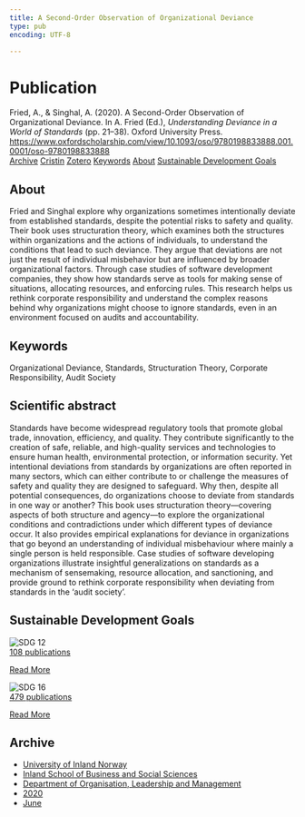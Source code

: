 ```yaml
---
title: A Second-Order Observation of Organizational Deviance
type: pub
encoding: UTF-8

---
```

<h1>Publication</h1>
<article id="csl-bib-container-GUI2ZQNL" class="csl-bib-container">
  <div class="csl-bib-body"> <div class="csl-entry">Fried, A., &#38; Singhal, A. (2020). A Second-Order Observation of Organizational Deviance. In A. Fried (Ed.), <i>Understanding Deviance in a World of Standards</i> (pp. 21–38). Oxford University Press. <a href="https://www.oxfordscholarship.com/view/10.1093/oso/9780198833888.001.0001/oso-9780198833888">https://www.oxfordscholarship.com/view/10.1093/oso/9780198833888.001.0001/oso-9780198833888</a></div> </div>
  <div class="csl-bib-buttons">
    <a href="#taxonomy-article-GUI2ZQNL" alt="archive" class="csl-bib-button">Archive</a>
    <a href="https://app.cristin.no/results/show.jsf?id=1813759" alt="Cristin" class="csl-bib-button">Cristin</a>
    <a href="http://zotero.org/groups/5881554/items/GUI2ZQNL" alt="Zotero" class="csl-bib-button">Zotero</a>
    <a href="#keywords-article-GUI2ZQNL" alt="keywords" class="csl-bib-button">Keywords</a>
    <a href="#about-article-GUI2ZQNL" alt="about_pub" class="csl-bib-button">About</a>
    <a href="#sdg-article-GUI2ZQNL" alt="sdg" class="csl-bib-button">Sustainable Development Goals</a>
  </div>
  <div id="csl-bib-meta-container-GUI2ZQNL"></div>
</article>
<div id="csl-bib-meta-GUI2ZQNL" class="csl-bib-meta">
  <article id="about-article-GUI2ZQNL" class="about_pub-article">
    <h1>About</h1>
    Fried and Singhal explore why organizations sometimes intentionally deviate from established standards, despite the potential risks to safety and quality. Their book uses structuration theory, which examines both the structures within organizations and the actions of individuals, to understand the conditions that lead to such deviance. They argue that deviations are not just the result of individual misbehavior but are influenced by broader organizational factors. Through case studies of software development companies, they show how standards serve as tools for making sense of situations, allocating resources, and enforcing rules. This research helps us rethink corporate responsibility and understand the complex reasons behind why organizations might choose to ignore standards, even in an environment focused on audits and accountability.
  </article>
  <article id="keywords-article-GUI2ZQNL" class="keywords-article">
    <h1>Keywords</h1>
    Organizational Deviance, Standards, Structuration Theory, Corporate Responsibility, Audit Society
  </article>
  <article id="abstract-article-GUI2ZQNL" class="abstract-article">
    <h1>Scientific abstract</h1>
    Standards have become widespread regulatory tools that promote global trade, innovation, efficiency, and quality. They contribute significantly to the creation of safe, reliable, and high-quality services and technologies to ensure human health, environmental protection, or information security. Yet intentional deviations from standards by organizations are often reported in many sectors, which can either contribute to or challenge the measures of safety and quality they are designed to safeguard. Why then, despite all potential consequences, do organizations choose to deviate from standards in one way or another? This book uses structuration theory—covering aspects of both structure and agency—to explore the organizational conditions and contradictions under which different types of deviance occur. It also provides empirical explanations for deviance in organizations that go beyond an understanding of individual misbehaviour where mainly a single person is held responsible. Case studies of software developing organizations illustrate insightful generalizations on standards as a mechanism of sensemaking, resource allocation, and sanctioning, and provide ground to rethink corporate responsibility when deviating from standards in the ‘audit society’.
  </article>
  <article id="sdg-article-GUI2ZQNL" class="sdg-article">
    <h1>Sustainable Development Goals</h1>
    <div class="sdg-container"><div id="sdg12" class="sdg">
        <img src="{{< params subfolder >}}images/sdg/sdg12_en.png" class="image" alt="SDG 12">
        <div class="sdg-overlay">
          <a href="{{< params subfolder >}}en/archive/?sdg=12#archive" class="sdg-publication-count"><span>108</span> publications</a>
          <p><a href="https://sdgs.un.org/goals/goal12" class="sdg-read-more">Read More</a></p>
        </div>
      </div> <div id="sdg16" class="sdg">
        <img src="{{< params subfolder >}}images/sdg/sdg16_en.png" class="image" alt="SDG 16">
        <div class="sdg-overlay">
          <a href="{{< params subfolder >}}en/archive/?sdg=16#archive" class="sdg-publication-count"><span>479</span> publications</a>
          <p><a href="https://sdgs.un.org/goals/goal16" class="sdg-read-more">Read More</a></p>
        </div>
      </div></div>
  </article>
  <article id="taxonomy-article-GUI2ZQNL" class="taxonomy-article">
    <h1>Archive</h1>
    <ul>
      <li><a href="{{< params subfolder >}}en/archive/?key=3DCRN523">University of Inland Norway</a></li>
      <li><a href="{{< params subfolder >}}en/archive/?key=DU8Q9LN9">Inland School of Business and Social Sciences</a></li>
      <li><a href="{{< params subfolder >}}en/archive/?key=4LUWR3ZM">Department of Organisation, Leadership and Management</a></li>
      <li><a href="{{< params subfolder >}}en/archive/?key=L4LD5JU9">2020</a></li>
      <li><a href="{{< params subfolder >}}en/archive/?key=GZCHPG43">June</a></li>
    </ul>
  </article>
</div>
